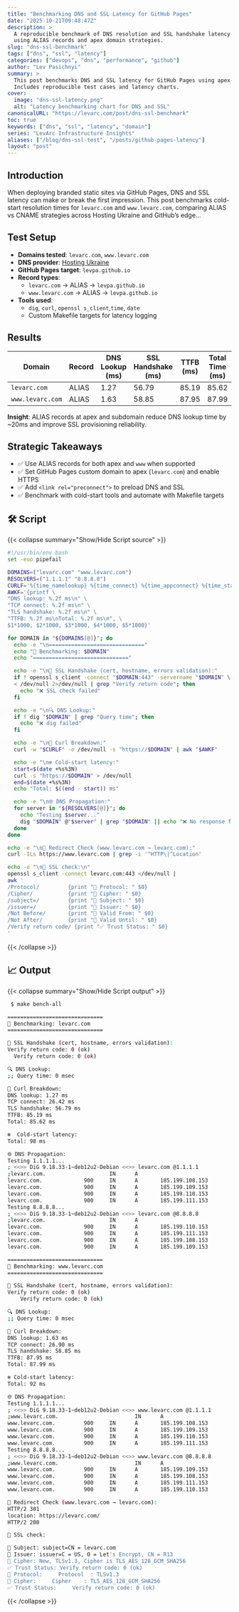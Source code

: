 ```yaml
---
title: "Benchmarking DNS and SSL Latency for GitHub Pages"
date: "2025-10-21T09:48:47Z"
description: >
  A reproducible benchmark of DNS resolution and SSL handshake latency for GitHub Pages 
  using ALIAS records and apex domain strategies.
slug: "dns-ssl-benchmark"
tags: ["dns", "ssl", "latency"]
categories: ["devops", "dns", "performance", "github"]
author: "Lev Pasichnyi"
summary: >
  This post benchmarks DNS and SSL latency for GitHub Pages using apex-safe ALIAS records and strategic redirect setups. 
  Includes reproducible test cases and latency charts.
cover:
  image: "dns-ssl-latency.png"
  alt: "Latency benchmarking chart for DNS and SSL"
canonicalURL: "https://levarc.com/post/dns-ssl-benchmark"
toc: true
keywords: ["dns", "ssl", "latency", "domain"]
series: "LevArc Infrastructure Insights"
aliases: ["/blog/dns-ssl-test", "/posts/github-pages-latency"]
layout: "post"
---
```


## Introduction

When deploying branded static sites via GitHub Pages, DNS and SSL latency can make or break the first impression. This post
 benchmarks cold-start resolution times for `levarc.com` and `www.levarc.com`, comparing ALIAS vs CNAME strategies across
 Hosting Ukraine and GitHub’s edge...

## Test Setup

- **Domains tested**: `levarc.com`, `www.levarc.com`
- **DNS provider**: [Hosting Ukraine](https://www.ukraine.com.ua)
- **GitHub Pages target**: `levpa.github.io`
- **Record types**:
  - `levarc.com` → ALIAS → `levpa.github.io`
  - `www.levarc.com` → ALIAS → `levpa.github.io`
- **Tools used**:
  - `dig`, `curl`, `openssl s_client`,`time`, `date`
  - Custom Makefile targets for latency logging

## Results

| Domain           | Record  | DNS Lookup (ms) | SSL Handshake (ms)| TTFB (ms) | Total Time (ms) | Cold Start (ms) |
|------------------|---------|-----------------|-------------------|-----------|-----------------|-----------------|
| `levarc.com`     | ALIAS   | 1.27            | 56.79             | 85.19     | 85.62           | 98              |
| `www.levarc.com` | ALIAS   | 1.63            | 58.85             | 87.95     | 87.99           | 92              |

**Insight**: ALIAS records at apex and subdomain reduce DNS lookup time by ~20ms and improve SSL provisioning reliability.

## Strategic Takeaways

- ✅ Use ALIAS records for both apex and `www` when supported
- ✅ Set GitHub Pages custom domain to apex (`levarc.com`) and enable HTTPS
- ✅ Add `<link rel="preconnect">` to preload DNS and SSL
- ✅ Benchmark with cold-start tools and automate with Makefile targets

## 🛠️ Script

{{< collapse summary="Show/Hide Script source" >}}

```bash
#!/usr/bin/env bash
set -euo pipefail

DOMAINS=("levarc.com" "www.levarc.com")
RESOLVERS=("1.1.1.1" "8.8.8.8")
CURLF='%{time_namelookup} %{time_connect} %{time_appconnect} %{time_starttransfer} %{time_total}\n'
AWKF='{printf \
"DNS lookup: %.2f ms\n" \
"TCP connect: %.2f ms\n" \
"TLS handshake: %.2f ms\n" \
"TTFB: %.2f ms\nTotal: %.2f ms\n", \
$1*1000, $2*1000, $3*1000, $4*1000, $5*1000}'

for DOMAIN in "${DOMAINS[@]}"; do
  echo -e "\n=============================="
  echo "🔎 Benchmarking: $DOMAIN"
  echo "=============================="

  echo -e "\n🔐 SSL Handshake (cert, hostname, errors validation):"
  if ! openssl s_client -connect "$DOMAIN:443" -servername "$DOMAIN" \
  < /dev/null 2>/dev/null | grep "Verify return code"; then
    echo "❌ SSL check failed"
  fi

  echo -e "\n🔍 DNS Lookup:"
  if ! dig "$DOMAIN" | grep "Query time"; then
    echo "❌ dig failed"
  fi

  echo -e "\n📡 Curl Breakdown:"
  curl -w "$CURLF" -o /dev/null -s "https://$DOMAIN" | awk "$AWKF"

  echo -e "\n❄️ Cold-start latency:"
  start=$(date +%s%3N)
  curl -s "https://$DOMAIN" > /dev/null
  end=$(date +%s%3N)
  echo "Total: $((end - start)) ms"

  echo -e "\n🌐 DNS Propagation:"
  for server in "${RESOLVERS[@]}"; do
    echo "Testing $server..."
    dig "$DOMAIN" @"$server" | grep "$DOMAIN" || echo "❌ No response from $server"
  done
done

echo -e "\n🔁 Redirect Check (www.levarc.com → levarc.com):"
curl -ILs https://www.levarc.com | grep -i '^HTTP\|^Location'

echo -e "\n🔐 SSL check:\n"
openssl s_client -connect levarc.com:443 </dev/null |
awk '
/Protocol/         {print "🔐 Protocol: " $0}
/Cipher/           {print "🔑 Cipher: " $0}
/subject=/         {print "📌 Subject: " $0}
/issuer=/          {print "🏢 Issuer: " $0}
/Not Before/       {print "📅 Valid From: " $0}
/Not After/        {print "📅 Valid Until: " $0}
/Verify return code/ {print "✅ Trust Status: " $0}
'
```

{{< /collapse >}}

## 📈 Output

{{< collapse summary="Show/Hide Script output" >}}

```bash
 $ make bench-all

==============================
🔎 Benchmarking: levarc.com
==============================

🔐 SSL Handshake (cert, hostname, errors validation):
Verify return code: 0 (ok)
  Verify return code: 0 (ok)

🔍 DNS Lookup:
;; Query time: 0 msec

📡 Curl Breakdown:
DNS lookup: 1.27 ms
TCP connect: 26.42 ms
TLS handshake: 56.79 ms
TTFB: 85.19 ms
Total: 85.62 ms

❄️  Cold-start latency:
Total: 98 ms

🌐 DNS Propagation:
Testing 1.1.1.1...
; <<>> DiG 9.18.33-1~deb12u2-Debian <<>> levarc.com @1.1.1.1
;levarc.com.                    IN      A
levarc.com.             900     IN      A       185.199.108.153
levarc.com.             900     IN      A       185.199.109.153
levarc.com.             900     IN      A       185.199.110.153
levarc.com.             900     IN      A       185.199.111.153
Testing 8.8.8.8...
; <<>> DiG 9.18.33-1~deb12u2-Debian <<>> levarc.com @8.8.8.8
;levarc.com.                    IN      A
levarc.com.             900     IN      A       185.199.110.153
levarc.com.             900     IN      A       185.199.111.153
levarc.com.             900     IN      A       185.199.108.153
levarc.com.             900     IN      A       185.199.109.153

==============================
🔎 Benchmarking: www.levarc.com
==============================

🔐 SSL Handshake (cert, hostname, errors validation):
Verify return code: 0 (ok)
    Verify return code: 0 (ok)

🔍 DNS Lookup:
;; Query time: 0 msec

📡 Curl Breakdown:
DNS lookup: 1.63 ms
TCP connect: 26.90 ms
TLS handshake: 58.85 ms
TTFB: 87.95 ms
Total: 87.99 ms

❄️ Cold-start latency:
Total: 92 ms

🌐 DNS Propagation:
Testing 1.1.1.1...
; <<>> DiG 9.18.33-1~deb12u2-Debian <<>> www.levarc.com @1.1.1.1
;www.levarc.com.                        IN      A
www.levarc.com.         900     IN      A       185.199.108.153
www.levarc.com.         900     IN      A       185.199.109.153
www.levarc.com.         900     IN      A       185.199.110.153
www.levarc.com.         900     IN      A       185.199.111.153
Testing 8.8.8.8...
; <<>> DiG 9.18.33-1~deb12u2-Debian <<>> www.levarc.com @8.8.8.8
;www.levarc.com.                        IN      A
www.levarc.com.         900     IN      A       185.199.109.153
www.levarc.com.         900     IN      A       185.199.108.153
www.levarc.com.         900     IN      A       185.199.111.153
www.levarc.com.         900     IN      A       185.199.110.153

🔁 Redirect Check (www.levarc.com → levarc.com):
HTTP/2 301 
location: https://levarc.com/
HTTP/2 200 

🔐 SSL check:

📌 Subject: subject=CN = levarc.com
🏢 Issuer: issuer=C = US, O = Let's Encrypt, CN = R13
🔑 Cipher: New, TLSv1.3, Cipher is TLS_AES_128_GCM_SHA256
✅ Trust Status: Verify return code: 0 (ok)
🔐 Protocol:     Protocol  : TLSv1.3
🔑 Cipher:     Cipher    : TLS_AES_128_GCM_SHA256
✅ Trust Status:     Verify return code: 0 (ok)
```

{{< /collapse >}}
